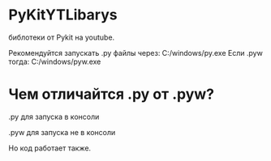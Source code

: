 # PyKitYTLibarys
  библотеки от Pykit на youtube.
  
  Рекомендуйтся запускать .py файлы через: C:/windows/py.exe Если .pyw тогда: C:/windows/pyw.exe
# Чем отличайтся .py от .pyw?
  .py для запуска в консоли
  
  .pyw для запуска не в консоли
  
  Но код работает также.
